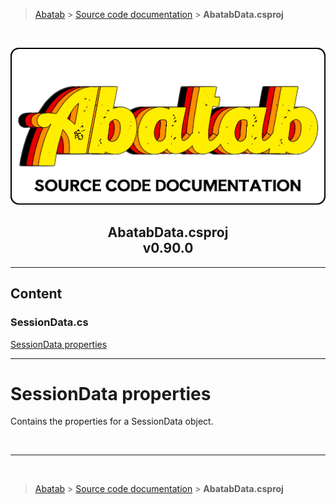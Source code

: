 > [Abatab][AbatabRepoUrl] &gt; [Source code documentation][SrcDocHome] &gt; **AbatabData.csproj**

<br>

<div align="center">

  ![SrcDocPng][SrcDocPng]

  <h2>
    AbatabData.csproj<br>
    <b>v0.90.0</b>
  </h2>

</div>

***

## Content
### SessionData.cs<br>
[SessionData properties](#sessiondata-properties)<br>

***

# SessionData properties

Contains the properties for a SessionData object.

<br>

***

<br>

> [Abatab][AbatabRepoUrl] &gt; [Source code documentation][SrcDocHome] &gt; **AbatabData.csproj**

<!-- REFERENCE LINKS -->

[AbatabRepoUrl]: https://github.com/spectrum-health-systems/Abatab
[SrcDocPng]: ./res/img/SrcDocPng.png
[SrcDocHome]: SrcDocHome.md
 <!-- Need specific link -->
[ManConfigure]: /doc/man/ManConfigure.md
 <!-- Need specific link -->
[ManAbatabData]: /doc/man/ManAbatabData.md
 <!-- Need specific link -->
[VariablePrefixes]: /doc/srcdoc/SrcDocHome.md#variable-prefixes